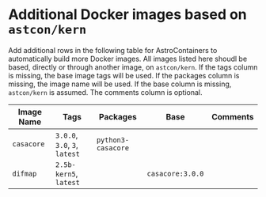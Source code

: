 # Additional Docker images based on `astcon/kern`

Add additional rows in the following table for AstroContainers to
automatically build more Docker images.
All images listed here shoudl be based, directly or through another
image, on `astcon/kern`.
If the tags column is missing, the base image tags will be used.
If the packages column is missing, the image name will be used.
If the base column is missing, `astcon/kern` is assumed.
The comments column is optional.

Image Name | Tags | Packages | Base | Comments
--- | --- | --- | --- | ---
`casacore` | `3.0.0`, `3.0`, `3`, `latest` | `python3-casacore`
`difmap` | `2.5b-kern5`, `latest` | | `casacore:3.0.0`
